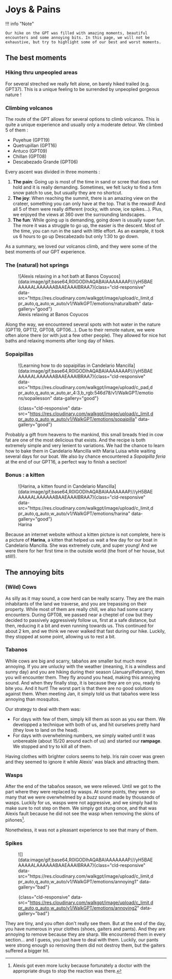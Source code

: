 # Joys & Pains

!!! info "Note"

    Our hike on the GPT was filled with amazing moments, beautiful encounters and some annoying bits. In this page, we will not be exhaustive, but try to highlight some of our best and worst moments.

## The best moments


### Hiking thru unpeopled areas

For several streched we really felt alone, on barely hiked trailed (e.g. GPT37). This is a unique feeling to be surrended by unpeopled gorgeous nature !


### Climbing volcanos

The route of the GPT allows for several options to climb volcanos. This is quite a unique experience and usually only a moderate detour. We climbed 5 of them :

* Puyehue (GPT19)
* Quetrupillan (GPT16)
* Antuco (GPT09)
* Chillan (GPT08)
* Descabezado Grande (GPT06)

Every ascent was divided in three moments :

1. __The pain__: Going up is  most of the time in sand or scree that does not hold and it is really demanding. Sometimes, we felt lucky to find a firm snow patch to use, but usually they are no shortcut.
1. __The joy__: When reaching the summit, there is an amazing view on the crateer, something you can only have at the top. That is the reward! And all 5 of them were really different (rocky, with snow, ice spikes...). Plus, we enjoyed the views at 360 over the surrounding landscapes.
2. __The fun__: While going up is demanding, going down is usually super fun. The more it was a struggle to go up, the easier is the descent. Most of the time, you can run in the sand with little effort. As an example, it took us 6 hours to go up Descabezado but only 1:30 to go down.

As a summary, we loved our volcanos climb, and they were some of the best moments of our GPT experience.

### The (natural) hot springs

<figure markdown>
  ![Alexis relaxing in a hot bath at Banos Coyucos](data:image/gif;base64,R0lGODlhAQABAIAAAAAAAP///yH5BAEAAAAALAAAAAABAAEAAAIBRAA7){class="cld-responsive" data-src="https://res.cloudinary.com/walkgpt/image/upload/c_limit,dpr_auto,q_auto,w_auto/v1/WalkGPT/emotions/naturalbath" data-gallery="good"}
    <figcaption>Alexis relaxing at Banos Coyucos</figcaption>
</figure>

Along the way, we encountered several spots with hot water in the nature (GPT19, GPT12, GPT08, GPT06...). Due to their remote nature, we were often alone there (or with just a few other people). They allowed for nice hot baths and relaxing moments after long day of hikes.

### Sopaipillas

<figure class="two-image-figure" markdown>
  ![Learning how to do sopaipillas in Candelario Mancilla](data:image/gif;base64,R0lGODlhAQABAIAAAAAAAP///yH5BAEAAAAALAAAAAABAAEAAAIBRAA7){class="cld-responsive" data-src="https://res.cloudinary.com/walkgpt/image/upload/c_pad,dpr_auto,q_auto,w_auto,ar_4:3,b_rgb:546d78/v1/WalkGPT/emotions/sopailesson" data-gallery="good"}

  ![A welcome sign annoucing a Sopaipilla Feria](data:image/gif;base64,R0lGODlhAQABAIAAAAAAAP///yH5BAEAAAAALAAAAAABAAEAAAIBRAA7){class="cld-responsive" data-src="https://res.cloudinary.com/walkgpt/image/upload/c_limit,dpr_auto,q_auto,w_auto/v1/WalkGPT/emotions/sopaipilla" data-gallery="good"}
</figure>

Probably a gift from heavens to the mankind, this small breads fried in cow fat are one of the most delicious that exists. And the recipe is both extremely simple and very lenient to variations. We had the chance to learn how to bake them in Candelario Mancilla with Maria Luisa while waiting several days for our boat. We also by chance encountered a _Sopaipilla feria_ at the end of our GPT16, a perfect way to finish a section!

### Bonus : a kitten

<figure markdown>
  ![Harina, a kitten found in Candelario Mancilla](data:image/gif;base64,R0lGODlhAQABAIAAAAAAAP///yH5BAEAAAAALAAAAAABAAEAAAIBRAA7){class="cld-responsive" data-src="https://res.cloudinary.com/walkgpt/image/upload/c_limit,dpr_auto,q_auto,w_auto/v1/WalkGPT/emotions/harina" data-gallery="good"}
  <figcaption>Harina</figcaption>
</figure>

Because an internet website without a kitten picture is not complete, here is a picture of __Harina__, a kitten that helped us wait a few day for our boat in Candelario Mancilla. She was extremely cute, and super young! And we were there for her first time in the outside world (the front of her house, but still!).

## The annoying bits

### (Wild) Cows

As silly as it may sound, a cow herd can be really scarry. They are the main inhabitants of the land we traverse, and you are trepassing on their property. While most of them are really chill, we also had some scarry encounters. During GPT08, we passed near a cheptel of cow but they decided to passively aggressively follow us, first at a safe distance, but then, reducing it a bit and even running towards us. This continued for about 2 km, and we think we never walked that fast during our hike. Luckily, they stopped at some point, allowing us to rest a bit.

### Tabanos

While cows are big and scarry, tabaños are smaller but much more annoying. If you are unlucky with the weather (meaning, it is a windless and sunny day) and you are hiking during their season (January/February), then you will encounter them. They fly around you head, making this annoying sound. And when they finally stop, it is because they are on you, ready to bite you. And it hurt! The worst part is that there are no good solutions against them. When meeting Jan, it simply told us that tabaños were less annoying than mosquitos.

Our strategy to deal with them was:

- For days with few of them, simply kill them as soon as you ear them. We developped a technique with both of us, and hit ourselves pretty hard (they love to land on the head).
- For days with overwhelming numbers, we simply waited until it was unbereable (about 15/20 around each of us) and started our __rampage__. We stopped and try to kill all of them.

Having clothes with brighter colors seems to help. Iris rain cover was green and they seemed to ignore it while Alexis' was black and attracting them.

### Wasps

After the end of the tabaños season, we were relieved. Until we got to the part where they were replaced by wasps. At some points, they were so many that we were overwhelmed by a _buzz_ sound made by thousands of wasps. Luckily for us, wasps were not aggressive, and we simply had to make sure to not step on them. We simply got stung once, and that was Alexis fault because he did not see the wasp when removing the skins of piñones[^1].

Nonetheless, it was not a pleasant experience to see that many of them.

### Spikes

<figure class="two-image-figure" markdown>
  ![](data:image/gif;base64,R0lGODlhAQABAIAAAAAAAP///yH5BAEAAAAALAAAAAABAAEAAAIBRAA7){class="cld-responsive" data-src="https://res.cloudinary.com/walkgpt/image/upload/c_limit,dpr_auto,q_auto,w_auto/v1/WalkGPT/emotions/annoying1" data-gallery="bad"}

  ![](data:image/gif;base64,R0lGODlhAQABAIAAAAAAAP///yH5BAEAAAAALAAAAAABAAEAAAIBRAA7){class="cld-responsive" data-src="https://res.cloudinary.com/walkgpt/image/upload/c_limit,dpr_auto,q_auto,w_auto/v1/WalkGPT/emotions/annoying2" data-gallery="bad"}
</figure>

They are tiny, and you often don't really see them. But at the end of the day, you have numerous in your clothes (shoes, gaiters and pants). And they are annoying to remove because they are sharp. We encountered them in every section... and I guess, you just have to deal with them. Luckily, our pants were strong enough so removing them did not destroy them, but the gaiters suffered a bigger hit.


[^1]: Alexis got even more lucky because fortunately a doctor with the appropriate drugs to stop the reaction was there.
